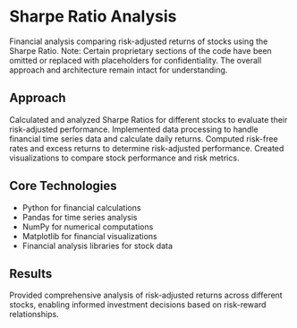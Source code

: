 # Sharpe Ratio Analysis

Financial analysis comparing risk-adjusted returns of stocks using the Sharpe Ratio. 
Note: Certain proprietary sections of the code have been omitted or replaced with placeholders for confidentiality. 
The overall approach and architecture remain intact for understanding.

## Approach
Calculated and analyzed Sharpe Ratios for different stocks to evaluate their risk-adjusted performance. Implemented data processing to handle financial time series data and calculate daily returns. Computed risk-free rates and excess returns to determine risk-adjusted performance. Created visualizations to compare stock performance and risk metrics.

## Core Technologies
- Python for financial calculations
- Pandas for time series analysis
- NumPy for numerical computations
- Matplotlib for financial visualizations
- Financial analysis libraries for stock data

## Results
Provided comprehensive analysis of risk-adjusted returns across different stocks, enabling informed investment decisions based on risk-reward relationships.



